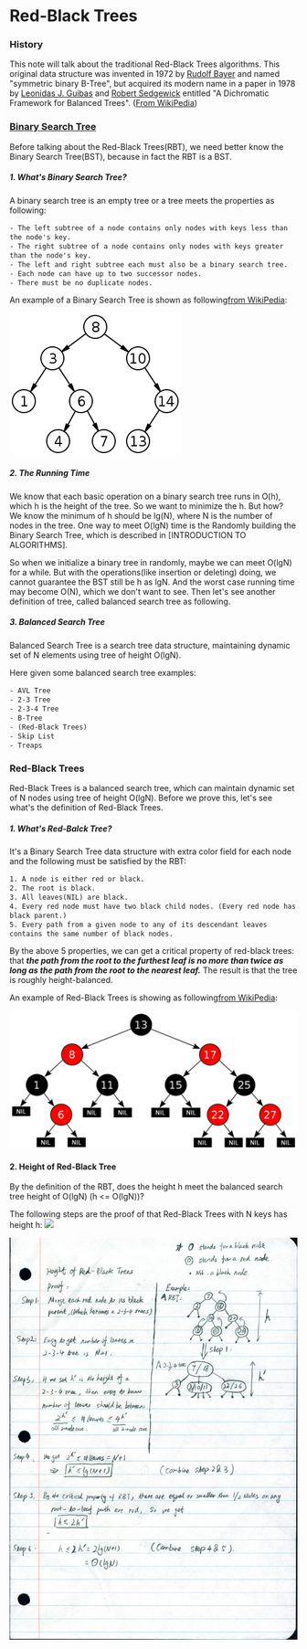# Red-Black Trees

### History

This note will talk about the traditional Red-Black Trees algorithms. This original data structure was invented in 1972 by [Rudolf Bayer](http://en.wikipedia.org/wiki/Rudolf_Bayer) and named "symmetric binary B-Tree", but acquired its modern name in a paper in 1978 by [Leonidas J. Guibas](http://en.wikipedia.org/wiki/Leonidas_J._Guibas) and [Robert Sedgewick](http://en.wikipedia.org/wiki/Robert_Sedgewick_(computer_scientist)) entitled "A Dichromatic Framework for Balanced Trees". ([From WikiPedia](http://en.wikipedia.org/wiki/Red%E2%80%93black_tree))

### [Binary Search Tree](http://en.wikipedia.org/wiki/Binary_search_tree)

Before talking about the Red-Black Trees(RBT), we need better know the Binary Search Tree(BST), because in fact the RBT is a BST. 

##### 1. What's Binary Search Tree?

A binary search tree is an empty tree or a tree meets the properties as following:

	- The left subtree of a node contains only nodes with keys less than the node's key.
	- The right subtree of a node contains only nodes with keys greater than the node's key.
	- The left and right subtree each must also be a binary search tree.
	- Each node can have up to two successor nodes.
	- There must be no duplicate nodes.

An example of a Binary Search Tree is shown as following[from WikiPedia](http://en.wikipedia.org/wiki/Binary_search_tree):

![Binary Search Tree Example](../images/Binary_search_tree_Example.png)

##### 2. The Running Time 

We know that each basic operation on a binary search tree runs in O(h), which h is the height of the tree. So we want to minimize the h. But how? We know the minimum of h should be lg(N), where N is the number of nodes in the tree. One way to meet O(lgN) time is the Randomly building the Binary Search Tree, which is described in [INTRODUCTION TO ALGORITHMS].

So when we initialize a binary tree in randomly, maybe we can meet O(lgN) for a while. But with the operations(like insertion or deleting) doing, we cannot guarantee the BST still be h as lgN. And the worst case running time may become O(N), which we don't want to see. Then let's see another definition of tree, called balanced search tree as following.

##### 3. Balanced Search Tree

Balanced Search Tree is a search tree data structure, maintaining dynamic set of N elements using tree of height O(lgN).

Here given some balanced search tree examples:

	- AVL Tree
	- 2-3 Tree
	- 2-3-4 Tree
	- B-Tree
	- (Red-Black Trees)
	- Skip List
	- Treaps

### Red-Black Trees

Red-Black Trees is a balanced search tree, which can maintain dynamic set of N nodes using tree of height O(lgN). Before we prove this, let's see what's the definition of Red-Black Trees. 

##### 1. What's Red-Balck Tree? 

It's a Binary Search Tree data structure with extra color field for each node and the following must be satisfied by the RBT:

	1. A node is either red or black.
	2. The root is black.
	3. All leaves(NIL) are black.
	4. Every red node must have two black child nodes. (Every red node has black parent.)
	5. Every path from a given node to any of its descendant leaves contains the same number of black nodes.

By the above 5 properties, we can get a critical property of red-black trees: that **_the path from the root to the furthest leaf is no more than twice as long as the path from the root to the nearest leaf._** The result is that the tree is roughly height-balanced. 

An example of Red-Black Trees is showing as following[from WikiPedia](http://en.wikipedia.org/wiki/Red%E2%80%93black_tree):

![Red-Balck Trees Example](../images/Red-black_tree_example.png)

#### 2. Height of Red-Black Tree

By the definition of the RBT, does the height h meet the balanced search tree height of O(lgN) (h <= O(lgN))? 

The following steps are the proof of that Red-Black Trees with N keys has height h: 
<img src="http://www.forkosh.com/mathtex.cgi? h \leq 2 \lg (N+1) = O(\lg N) ">

![](../images/Height_RBT_proof.png)

